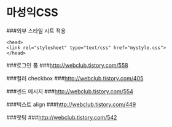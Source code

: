
# 마성익CSS

###외부 스타일 시트 적용

```
<head>
<link rel="stylesheet" type="text/css" href="mystyle.css">
</head>
```



###로그인 폼 
###http://webclub.tistory.com/558

###컬러 checkbox
###http://webclub.tistory.com/405


###센드 메시지
###http://webclub.tistory.com/554

###텍스트 align
###http://webclub.tistory.com/449

###챗팅
###http://webclub.tistory.com/542

